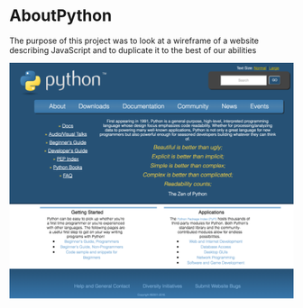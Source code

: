 # AboutPython

The purpose of this project was to look at a wireframe of a website describing JavaScript and to duplicate it to the best of our abilities

![javascript site](https://github.com/amountcastlej/AboutPython/blob/main/python-BSD%20(2).png?raw=true)
